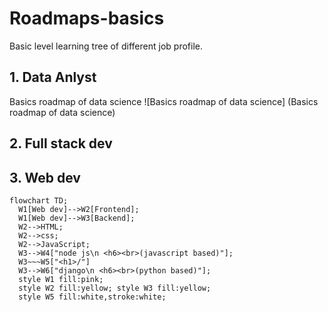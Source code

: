 # Roadmaps-basics
Basic level learning tree of different job profile.

## 1. Data Anlyst
Basics roadmap of data science
![Basics roadmap of data science] (Basics roadmap of data science)

## 2. Full stack dev

## 3. Web dev
```mermaid
flowchart TD;
  W1[Web dev]-->W2[Frontend];
  W1[Web dev]-->W3[Backend];
  W2-->HTML;
  W2-->css;
  W2-->JavaScript;
  W3-->W4["node js\n <h6><br>(javascript based)"];
  W3~~~W5["<h1>/"]
  W3-->W6["django\n <h6><br>(python based)"];
  style W1 fill:pink;
  style W2 fill:yellow; style W3 fill:yellow;
  style W5 fill:white,stroke:white;
```
